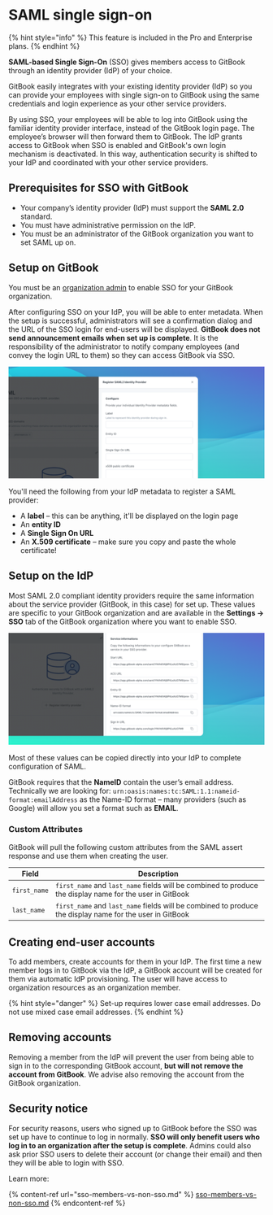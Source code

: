 # SAML single sign-on

{% hint style="info" %}
This feature is included in the Pro and Enterprise plans.
{% endhint %}

**SAML-based Single Sign-On** (SSO) gives members access to GitBook through an identity provider (IdP) of your choice.‌

GitBook easily integrates with your existing identity provider (IdP) so you can provide your employees with single sign-on to GitBook using the same credentials and login experience as your other service providers.‌

By using SSO, your employees will be able to log into GitBook using the familiar identity provider interface, instead of the GitBook login page. The employee’s browser will then forward them to GitBook. The IdP grants access to GitBook when SSO is enabled and GitBook's own login mechanism is deactivated. In this way, authentication security is shifted to your IdP and coordinated with your other service providers.‌​

## ​Prerequisites for SSO with GitBook <a href="#prerequisites-for-sso-with-gitbook" id="prerequisites-for-sso-with-gitbook"></a>

* Your company’s identity provider (IdP) must support the **SAML 2.0** standard.
* You must have administrative permission on the IdP.
* You must be an administrator of the GitBook organization you want to set SAML up on.

## ​Setup on GitBook <a href="#setup-on-gitbook" id="setup-on-gitbook"></a>

You must be an [organization admin](../../../tour/member-management/roles.md#admin) to enable SSO for your GitBook organization.‌

After configuring SSO on your IdP, you will be able to enter metadata. When the setup is successful, administrators will see a confirmation dialog and the URL of the SSO login for end-users will be displayed. **GitBook does not send announcement emails when set up is complete**. It is the responsibility of the administrator to notify company employees (and convey the login URL to them) so they can access GitBook via SSO.‌

![](../../../.gitbook/assets/SAML.png)

You'll need the following from your IdP metadata to register a SAML provider:

* A **label** – this can be anything, it'll be displayed on the login page
* An **entity ID**
* A **Single Sign On URL**
* An **X.509 certificate** – make sure you copy and paste the whole certificate!

## ​Setup on the IdP <a href="#setup-on-the-idp" id="setup-on-the-idp"></a>

Most SAML 2.0 compliant identity providers require the same information about the service provider (GitBook, in this case) for set up. These values are specific to your GitBook organization and are available in the **Settings -> SSO** tab of the GitBook organization where you want to enable SSO.‌

![](<../../../.gitbook/assets/SAML Service Info.png>)

Most of these values can be copied directly into your IdP to complete configuration of SAML.

GitBook requires that the **NameID** contain the user’s email address. Technically we are looking for: `urn:oasis:names:tc:SAML:1.1:nameid-format:emailAddress` as the Name-ID format – many providers (such as Google) will allow you set a format such as **EMAIL**.

### Custom Attributes

GitBook will pull the following custom attributes from the SAML assert response and use them when creating the user.

| Field        | Description                                                                                              |
| ------------ | -------------------------------------------------------------------------------------------------------- |
| `first_name` | `first_name` and `last_name` fields will be combined to produce the display name for the user in GitBook |
| `last_name`  | `first_name` and `last_name` fields will be combined to produce the display name for the user in GitBook |

## ​Creating end-user accounts <a href="#creating-end-user-account" id="creating-end-user-account"></a>

To add members, create accounts for them in your IdP. The first time a new member logs in to GitBook via the IdP, a GitBook account will be created for them via automatic IdP provisioning. The user will have access to organization resources as an organization member.

{% hint style="danger" %}
Set-up requires lower case email addresses. Do not use mixed case email addresses.‌
{% endhint %}

## ​Removing accounts <a href="#removing-end-user-accounts" id="removing-end-user-accounts"></a>

Removing a member from the IdP will prevent the user from being able to sign in to the corresponding GitBook account, **but will not remove the account from GitBook**. We advise also removing the account from the GitBook organization.

## ​Security notice <a href="#security-notice" id="security-notice"></a>

For security reasons, users who signed up to GitBook before the SSO was set up have to continue to log in normally. **SSO will only benefit users who log in to an organization after the setup is complete**. Admins could also ask prior SSO users to delete their account (or change their email) and then they will be able to login with SSO.

Learn more:

{% content-ref url="sso-members-vs-non-sso.md" %}
[sso-members-vs-non-sso.md](sso-members-vs-non-sso.md)
{% endcontent-ref %}
